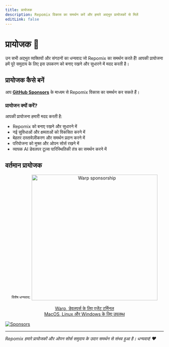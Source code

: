 ```yaml
---
title: प्रायोजक
description: Repomix विकास का समर्थन करें और हमारे अद्भुत प्रायोजकों से मिलें
editLink: false
---
```


# प्रायोजक 💖

उन सभी अद्भुत व्यक्तियों और संगठनों का धन्यवाद जो Repomix का समर्थन करते हैं! आपकी प्रायोजना हमें पूरे समुदाय के लिए इस उपकरण को बनाए रखने और सुधारने में मदद करती है।

## प्रायोजक कैसे बनें

आप **[GitHub Sponsors](https://github.com/sponsors/yamadashy)** के माध्यम से Repomix विकास का समर्थन कर सकते हैं।

### प्रायोजन क्यों करें?

आपकी प्रायोजना हमारी मदद करती है:
- Repomix को बनाए रखने और सुधारने में
- नई सुविधाओं और क्षमताओं को विकसित करने में
- बेहतर दस्तावेज़ीकरण और समर्थन प्रदान करने में
- परियोजना को मुफ्त और ओपन सोर्स रखने में
- व्यापक AI डेवलपर टूल्स पारिस्थितिकी तंत्र का समर्थन करने में

## वर्तमान प्रायोजक

<div align="center">
   <sup>विशेष धन्यवाद:</sup>

   <a href="https://www.warp.dev/repomix" target="_blank">
      <img alt="Warp sponsorship" width="400" src="/images/sponsors/warp/Terminal-Image.png">
   </a>

  [Warp, डेवलपर्स के लिए एजेंट टर्मिनल](https://www.warp.dev/repomix)  
  [MacOS, Linux और Windows के लिए उपलब्ध](https://www.warp.dev/repomix)
</div>

[![Sponsors](https://cdn.jsdelivr.net/gh/yamadashy/sponsor-list/sponsors/sponsors.png)](https://github.com/sponsors/yamadashy)

---

*Repomix हमारे प्रायोजकों और ओपन सोर्स समुदाय के उदार समर्थन से संभव हुआ है। धन्यवाद! ❤️*